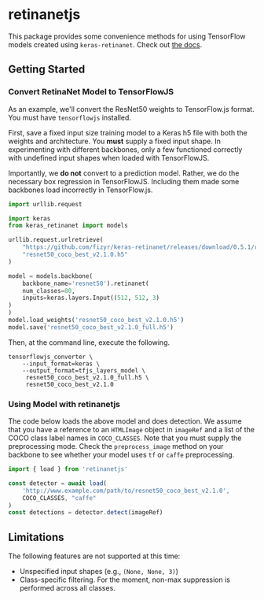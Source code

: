 # retinanetjs

This package provides some convenience methods for using TensorFlow models created using `keras-retinanet`. Check out [the docs](https://faustomorales.github.io/retinanetjs/).

## Getting Started

### Convert RetinaNet Model to TensorFlowJS
As an example, we'll convert the ResNet50 weights to TensorFlow.js format. You must have `tensorflowjs` installed.

First, save a fixed input size training model to a Keras h5 file with both the weights and architecture. You **must** supply a fixed input shape. In experimenting with different backbones, only a few functioned correctly with undefined input shapes when loaded with TensorFlowJS.

Importantly, we **do not** convert to a prediction model. Rather, we do the necessary box regression in TensorFlowJS. Including them made some backbones load incorrectly in TensorFlow.js.

```python
import urllib.request

import keras
from keras_retinanet import models

urllib.request.urlretrieve(
    "https://github.com/fizyr/keras-retinanet/releases/download/0.5.1/resnet50_coco_best_v2.1.0.h5",
    "resnet50_coco_best_v2.1.0.h5"
)

model = models.backbone(
    backbone_name='resnet50').retinanet(
    num_classes=80,
    inputs=keras.layers.Input((512, 512, 3)
)
)
model.load_weights('resnet50_coco_best_v2.1.0.h5')
model.save('resnet50_coco_best_v2.1.0_full.h5')
```

Then, at the command line, execute the following.

```shell
tensorflowjs_converter \
    --input_format=keras \
    --output_format=tfjs_layers_model \
     resnet50_coco_best_v2.1.0_full.h5 \
     resnet50_coco_best_v2.1.0
```

### Using Model with retinanetjs
The code below loads the above model and does detection. We assume that you have a reference to an `HTMLImage` object in `imageRef` and a list of the COCO class label names in `COCO_CLASSES`. Note that you must supply the preprocessing mode. Check the `preprocess_image` method on your backbone to see whether your model uses `tf` or `caffe` preprocessing.

```javascript
import { load } from 'retinanetjs'

const detector = await load(
    'http://www.example.com/path/to/resnet50_coco_best_v2.1.0',
    COCO_CLASSES, "caffe"
)
const detections = detector.detect(imageRef)
```

## Limitations
The following features are not supported at this time:
- Unspecified input shapes (e.g., `(None, None, 3)`)
- Class-specific filtering. For the moment, non-max suppression is performed across all classes.